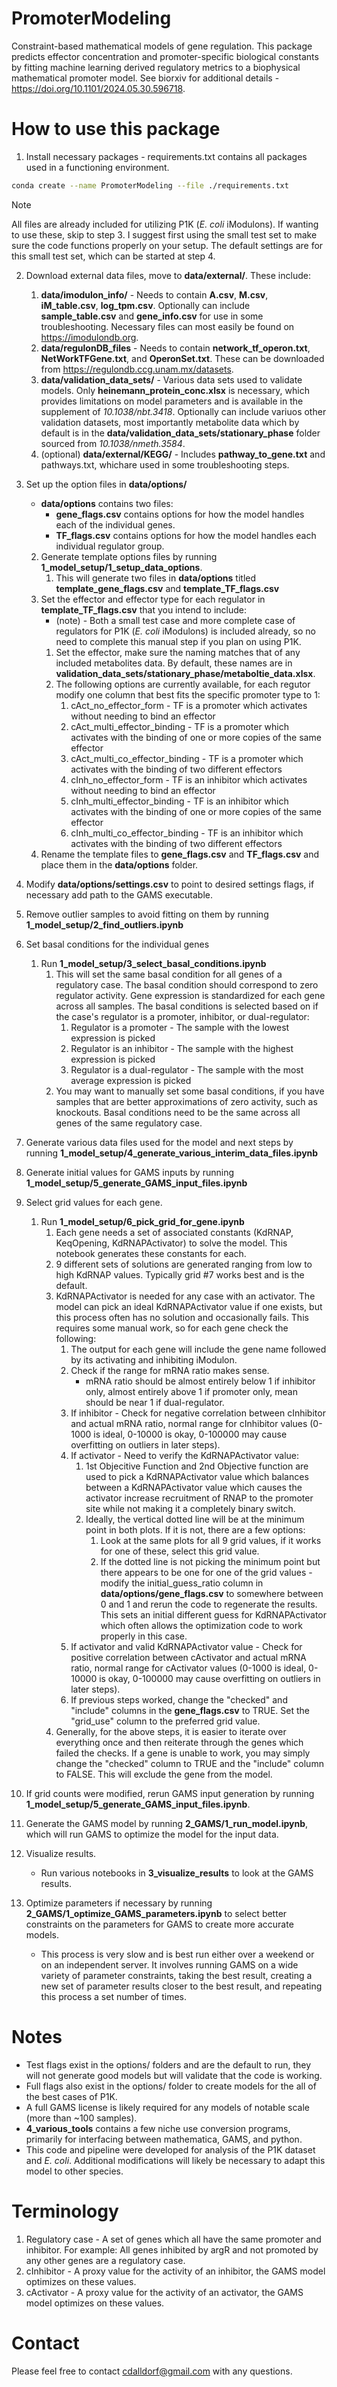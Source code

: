 # PromoterModeling
Constraint-based mathematical models of gene regulation. This package predicts effector concentration and promoter-specific biological constants by fitting machine learning derived regulatory metrics to a biophysical mathematical promoter model. See biorxiv for additional details - https://doi.org/10.1101/2024.05.30.596718. 

# How to use this package
1. Install necessary packages - requirements.txt contains all packages used in a functioning environment.
```sh
conda create --name PromoterModeling --file ./requirements.txt
```

> [!NOTE]
> All files are already included for utilizing P1K (*E. coli* iModulons). If wanting to use these, skip to step 3.
> I suggest first using the small test set to make sure the code functions properly on your setup. The default settings are for this small test set, which can be started at step 4.


2. Download external data files, move to **data/external/**. These include:
      1. **data/imodulon_info/** - Needs to contain **A.csv**, **M.csv**, **iM_table.csv**, **log_tpm.csv**. Optionally can include **sample_table.csv** and **gene_info.csv** for use in some troubleshooting. Necessary files can most easily be found on https://imodulondb.org.
    2. **data/regulonDB_files** - Needs to contain **network_tf_operon.txt**, **NetWorkTFGene.txt**, and **OperonSet.txt**. These can be downloaded from https://regulondb.ccg.unam.mx/datasets.
    3. **data/validation_data_sets/** - Various data sets used to validate models. Only **heinemann_protein_conc.xlsx** is necessary, which provides limitations on model parameters and is available in the supplement of *10.1038/nbt.3418*. Optionally can include variuos other validation datasets, most importantly metabolite data which by default is in the **data/validation_data_sets/stationary_phase** folder sourced from *10.1038/nmeth.3584*.
    4. (optional) **data/external/KEGG/** - Includes **pathway_to_gene.txt** and pathways.txt, whichare used in some troubleshooting steps.

3. Set up the option files in **data/options/**
    - **data/options** contains two files:
        - **gene_flags.csv** contains options for how the model handles each of the individual genes.
        - **TF_flags.csv** contains options for how the model handles each individual regulator group.
    2. Generate template options files by running **1_model_setup/1_setup_data_options**.
        1. This will generate two files in **data/options** titled **template_gene_flags.csv** and **template_TF_flags.csv**
    3. Set the effector and effector type for each regulator in **template_TF_flags.csv** that you intend to include:
        - (note) - Both a small test case and more complete case of regulators for P1K (*E. coli* iModulons) is included already, so no need to complete this manual step if you plan on using P1K.
        1. Set the effector, make sure the naming matches that of any included metabolites data. By default, these names are in **validation_data_sets/stationary_phase/metaboltie_data.xlsx**.
        2. The following options are currently available, for each regutor modify one column that best fits the specific promoter type to 1:
            1. cAct_no_effector_form - TF is a promoter which activates without needing to bind an effector
            2. cAct_multi_effector_binding - TF is a promoter which activates with the binding of one or more copies of the same effector
            3. cAct_multi_co_effector_binding - TF is a promoter which activates with the binding of two different effectors
            4. cInh_no_effector_form - TF is an inhibitor which activates without needing to bind an effector
            5. cInh_multi_effector_binding - TF is an inhibitor which activates with the binding of one or more copies of the same effector
            6. cInh_multi_co_effector_binding -  TF is an inhibitor which activates with the binding of two different effectors
    4. Rename the template files to **gene_flags.csv** and **TF_flags.csv** and place them in the **data/options** folder.

4. Modify **data/options/settings.csv** to point to desired settings flags, if necessary add path to the GAMS executable.

5. Remove outlier samples to avoid fitting on them by running **1_model_setup/2_find_outliers.ipynb**

6. Set basal conditions for the individual genes
    1. Run **1_model_setup/3_select_basal_conditions.ipynb**
        1. This will set the same basal condition for all genes of a regulatory case. The basal condition should correspond to zero regulator activity. Gene expression is standardized for each gene across all samples. The basal conditions is selected based on if the case's regulator is a promoter, inhibitor, or dual-regulator:
            1. Regulator is a promoter - The sample with the lowest expression is picked
            2. Regulator is an inhibitor - The sample with the highest expression is picked
            3. Regulator is a dual-regulator - The sample with the most average expression is picked
        2. You may want to manually set some basal conditions, if you have samples that are better approximations of zero activity, such as knockouts. Basal conditions need to be the same across all genes of the same regulatory case.

7. Generate various data files used for the model and next steps by running **1_model_setup/4_generate_various_interim_data_files.ipynb**

8. Generate initial values for GAMS inputs by running **1_model_setup/5_generate_GAMS_input_files.ipynb**

9. Select grid values for each gene.
    1. Run **1_model_setup/6_pick_grid_for_gene.ipynb**
        1. Each gene needs a set of associated constants (KdRNAP, KeqOpening, KdRNAPActivator) to solve the model. This notebook generates these constants for each.
        2. 9 different sets of solutions are generated ranging from low to high KdRNAP values. Typically grid #7 works best and is the default.
        3. KdRNAPActivator is needed for any case with an activator. The model can pick an ideal KdRNAPActivator value if one exists, but this process often has no solution and occasionally fails. This requires some manual work, so for each gene check the following:
            1. The output for each gene will include the gene name followed by its activating and inhibiting iModulon.
            2. Check if the range for mRNA ratio makes sense.
                - mRNA ratio should be almost entirely below 1 if inhibitor only, almost entirely above 1 if promoter only, mean should be near 1 if dual-regulator.
            3. If inhibitor - Check for negative correlation between cInhibitor and actual mRNA ratio, normal range for cInhibitor values (0-1000 is ideal, 0-10000 is okay, 0-100000 may cause overfitting on outliers in later steps).
            4. If activator - Need to verify the KdRNAPActivator value:
                1. 1st Objecitive Function and 2nd Objective function are used to pick a KdRNAPActivator value which balances between a KdRNAPActivator value which causes the activator increase recruitment of RNAP to the promoter site while not making it a completely binary switch.
                2. Ideally, the vertical dotted line will be at the minimum point in both plots. If it is not, there are a few options:
                    1. Look at the same plots for all 9 grid values, if it works for one of these, select this grid value.
                    2. If the dotted line is not picking the minimum point but there appears to be one for one of the grid values - modify the initial_guess_ratio column in **data/options/gene_flags.csv** to somewhere between 0 and 1 and rerun the code to regenerate the results. This sets an initial different guess for KdRNAPActivator which often allows the optimization code to work properly in this case.
            5. If activator and valid KdRNAPActivator value - Check for positive correlation between cActivator and actual mRNA ratio, normal range for cActivator values (0-1000 is ideal, 0-10000 is okay, 0-100000 may cause overfitting on outliers in later steps).
            6. If previous steps worked, change the "checked" and "include" columns in the **gene_flags.csv** to TRUE. Set the "grid_use" column to the preferred grid value.
        4. Generally, for the above steps, it is easier to iterate over everything once and then reiterate through the genes which failed the checks. If a gene is unable to work, you may simply change the "checked" column to TRUE and the "include" column to FALSE. This will exclude the gene from the model.

10. If grid counts were modified, rerun GAMS input generation by running **1_model_setup/5_generate_GAMS_input_files.ipynb**.

11. Generate the GAMS model by running **2_GAMS/1_run_model.ipynb**, which will run GAMS to optimize the model for the input data.

12. Visualize results.
    - Run various notebooks in **3_visualize_results** to look at the GAMS results.


13. Optimize parameters if necessary by running **2_GAMS/1_optimize_GAMS_parameters.ipynb** to select better constraints on the parameters for GAMS to create more accurate models.
    - This process is very slow and is best run either over a weekend or on an independent server. It involves running GAMS on a wide variety of parameter constraints, taking the best result, creating a new set of parameter results closer to the best result, and repeating this process a set number of times.


# Notes
- Test flags exist in the options/ folders and are the default to run, they will not generate good models but will validate that the code is working.
- Full flags also exist in the options/ folder to create models for the all of the best cases of P1K.
- A full GAMS license is likely required for any models of notable scale (more than ~100 samples).
- **4_various_tools** contains a few niche use conversion programs, primarily for interfacing between mathematica, GAMS, and python.
- This code and pipeline were developed for analysis of the P1K dataset and *E. coli*. Additional modifications will likely be necessary to adapt this model to other species.


# Terminology
1. Regulatory case - A set of genes which all have the same promoter and inhibitor. For example: All genes inhibited by argR and not promoted by any other genes are a regulatory case.
2. cInhibitor - A proxy value for the activity of an inhibitor, the GAMS model optimizes on these values.
3. cActivator - A proxy value for the activity of an activator, the GAMS model optimizes on these values.

# Contact
Please feel free to contact cdalldorf@gmail.com with any questions.